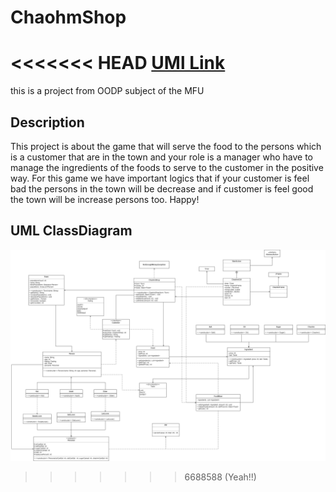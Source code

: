 # ChaohmShop
<<<<<<< HEAD
[UMl Link](https://viewer.diagrams.net/js/viewer-static.min.js)
=======
this is a project from OODP subject of the MFU

## Description
This project is about the game that will serve the food to the persons which is a customer
that are in the town and your role is a manager who have to manage the ingredients of the foods
to serve to the customer in the positive way. For this game we have important logics that 
if your customer is feel bad the persons in the town will be decrease and if customer is feel good
the town will be increase persons too. Happy!

## UML ClassDiagram
![UML diagram](UML.png)
>>>>>>> 6688588 (Yeah!!)
